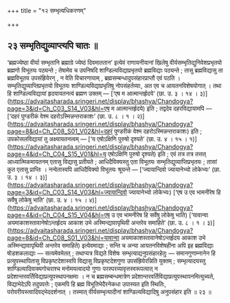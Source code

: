 +++
title = "१२ सम्भृत्यधिकरणम्"

+++

## २३ सम्भृतिद्युव्याप्त्यपि चातः ॥

‘ब्रह्मज्येष्ठा वीर्या सम्भृतानि ब्रह्माग्रे ज्येष्ठं दिवमाततान’ इत्येवं राणायनीयानां खिलेषु वीर्यसम्भृतिद्युनिवेशप्रभृतयो ब्रह्मणो विभूतयः पठ्यन्ते ; तेषामेव च उपनिषदि शाण्डिल्यविद्याप्रभृतयो ब्रह्मविद्याः पठ्यन्ते ; तासु ब्रह्मविद्यासु ता ब्रह्मविभूतय उपसंह्रियेरन् , न वेति विचारणायाम् , ब्रह्मसम्बन्धादुपसंहारप्राप्तौ एवं पठति । सम्भृतिद्युव्याप्तिप्रभृतयो विभूतयः शाण्डिल्यविद्याप्रभृतिषु नोपसंहर्तव्याः, अत एव च आयतनविशेषयोगात् । तथा हि शाण्डिल्यविद्यायां हृदयायतनत्वं ब्रह्मण उक्तम् — [‘एष म आत्मान्तर्हृदये’ (छा. उ. ३ । १४ । ३)](https://advaitasharada.sringeri.net/display/bhashya/Chandogya?page=3&id=Ch_C03_S14_V03&hl=एष म आत्मान्तर्हृदये) इति ; तद्वदेव दहरविद्यायामपि — [‘दहरं पुण्डरीकं वेश्म दहरोऽस्मिन्नन्तराकाशः’ (छा. उ. ८ । १ । २)](https://advaitasharada.sringeri.net/display/bhashya/Chandogya?page=8&id=Ch_C08_S01_V02&hl=दहरं पुण्डरीकं वेश्म दहरोऽस्मिन्नन्तराकाशः) इति ; उपकोसलविद्यायां तु अक्ष्यायतनत्वम् — [‘य एषोऽक्षिणि पुरुषो दृश्यते’ (छा. उ. ४ । १५ । १)](https://advaitasharada.sringeri.net/display/bhashya/Chandogya?page=4&id=Ch_C04_S15_V01&hl=य एषोऽक्षिणि पुरुषो दृश्यते) इति ; एवं तत्र तत्र तत्तत् आध्यात्मिकमायतनम् एतासु विद्यासु प्रतीयते ; आधिदैविक्यस्तु एता विभूतयः सम्भृतिद्युव्याप्तिप्रभृतयः ; तासां कुत एतासु प्राप्तिः । नन्वेतास्वपि आधिदैविक्यो विभूतयः श्रूयन्ते — [‘ज्यायान्दिवो ज्यायानेभ्यो लोकेभ्यः’ (छा. उ. ३ । १४ । ३)](https://advaitasharada.sringeri.net/display/bhashya/Chandogya?page=3&id=Ch_C03_S14_V03&hl=ज्यायान्दिवो ज्यायानेभ्यो लोकेभ्यः) [‘एष उ एव भामनीरेष हि सर्वेषु लोकेषु भाति’ (छा. उ. ४ । १५ । ४)](https://advaitasharada.sringeri.net/display/bhashya/Chandogya?page=4&id=Ch_C04_S15_V04&hl=एष उ एव भामनीरेष हि सर्वेषु लोकेषु भाति) [‘यावान्वा अयमाकाशस्तावानेषोऽन्तर्हृदय आकाश उभे अस्मिन्द्यावापृथिवी अन्तरेव समाहिते’ (छा. उ. ८ । १ । ३)](https://advaitasharada.sringeri.net/display/bhashya/Chandogya?page=8&id=Ch_C08_S01_V03&hl=यावान्वा अयमाकाशस्तावानेषोऽन्तर्हृदय आकाश उभे अस्मिन्द्यावापृथिवी अन्तरेव समाहिते) इत्येवमाद्याः ; सन्ति च अन्या आयतनविशेषहीना अपि इह ब्रह्मविद्याः षोडशकलाद्याः — सत्यमेवमेतत् ; तथाप्यत्र विद्यते विशेषः सम्भृत्याद्यनुपसंहारहेतुः — समानगुणाम्नानेन हि प्रत्युपस्थापितासु विप्रकृष्टदेशास्वपि विद्यासु विप्रकृष्टदेशगुणा उपसंह्रियेरन्निति युक्तम् ; सम्भृत्यादयस्तु शाण्डिल्यादिवाक्यगोचराश्च मनोमयत्वादयो गुणाः परस्परव्यावृत्तस्वरूपत्वात् न प्रदेशान्तरवर्तिविद्याप्रत्युपस्थापनक्षमाः । न च ब्रह्मसम्बन्धमात्रेण प्रदेशान्तरवर्तिविद्याप्रत्युपस्थापनमित्युच्यते, विद्याभेदेऽपि तदुपपत्तेः ; एकमपि हि ब्रह्म विभूतिभेदैरनेकधा उपास्यत इति स्थितिः, परोवरीयस्त्वादिवद्भेददर्शनात् । तस्मात् वीर्यसम्भृत्यादीनां शाण्डिल्यविद्यादिषु अनुपसंहार इति ॥ २३ ॥
